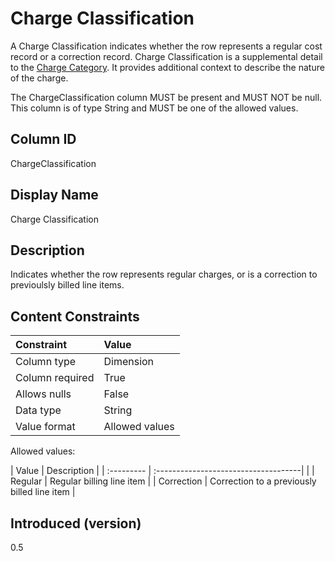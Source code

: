 # Charge Classification

A Charge Classification indicates whether the row represents a regular cost record or a correction record. Charge Classification is a supplemental detail to the [Charge Category](#chargecategory). It provides additional context to describe the nature of the charge.

The ChargeClassification column MUST be present and MUST NOT be null. This column is of type String and MUST be one of the allowed values.

## Column ID

ChargeClassification

## Display Name

Charge Classification

## Description

Indicates whether the row represents regular charges, or is a correction to previoulsly billed line items.

## Content Constraints

| Constraint      | Value          |
| :-------------- | :------------- |
| Column type     | Dimension      |
| Column required | True           |
| Allows nulls    | False          |
| Data type       | String         |
| Value format    | Allowed values |

Allowed values:

| Value      | Description                          |
| :--------- | :------------------------------------|           |
| Regular     | Regular billing line item  |
| Correction    | Correction to a previously billed line item       |

## Introduced (version)

0.5
